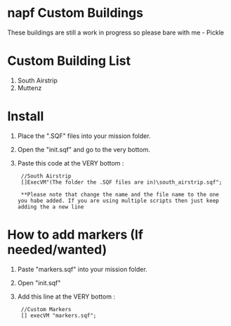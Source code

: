 napf Custom Buildings
==============

These buildings are still a work in progress so please bare with me - Pickle

Custom Building List
==============
1. South Airstrip
2. Muttenz

Install 
==============
1. Place the ".SQF" files into your mission folder.
2. Open the "init.sqf" and go to the very bottom.
3. Paste this code at the VERY bottom :
	
		//South Airstrip
		[]ExecVM"(The folder the .SQF files are in)\south_airstrip.sqf";
		
		**Please note that change the name and the file name to the one you habe added. If you are using multiple scripts then just keep adding the a new line
		
How to add markers (If needed/wanted)
==============
1. Paste "markers.sqf" into your mission folder.
2. Open "init.sqf"
3. Add this line at the VERY bottom :

		//Custom Markers
	    [] execVM "markers.sqf";